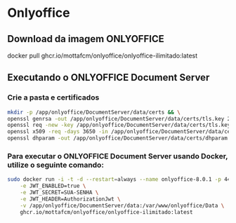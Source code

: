 # Onlyoffice

## Download da imagem ONLYOFFICE

docker pull ghcr.io/mottafcm/onlyoffice/onlyoffice-ilimitado:latest

## Executando o ONLYOFFICE Document Server

### Crie a pasta e certificados

```bash
mkdir -p /app/onlyoffice/DocumentServer/data/certs && \
openssl genrsa -out /app/onlyoffice/DocumentServer/data/certs/tls.key 2048 && \
openssl req -new -key /app/onlyoffice/DocumentServer/data/certs/tls.key -out /app/onlyoffice/DocumentServer/data/certs/tls.csr && \
openssl x509 -req -days 3650 -in /app/onlyoffice/DocumentServer/data/certs/tls.csr -signkey /app/onlyoffice/DocumentServer/data/certs/tls.key -out /app/onlyoffice/DocumentServer/data/certs/tls.crt
openssl dhparam -out /app/onlyoffice/DocumentServer/data/certs/dhparam.pem 2048
```
### Para executar o ONLYOFFICE Document Server usando Docker, utilize o seguinte comando:

```bash
sudo docker run -i -t -d --restart=always --name onlyoffice-8.0.1 -p 443:443 \
    -e JWT_ENABLED=true \
    -e JWT_SECRET=SUA-SENHA \
    -e JWT_HEADER=AuthorizationJwt \
    -v /app/onlyoffice/DocumentServer/data:/var/www/onlyoffice/Data \
    ghcr.io/mottafcm/onlyoffice/onlyoffice-ilimitado:latest
```
